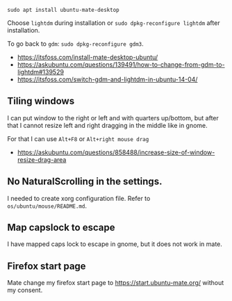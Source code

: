 `sudo apt install ubuntu-mate-desktop`

Choose `lightdm` during installation or `sudo dpkg-reconfigure lightdm` after installation.

To go back to `gdm`: `sudo dpkg-reconfigure gdm3`.

- https://itsfoss.com/install-mate-desktop-ubuntu/
- https://askubuntu.com/questions/139491/how-to-change-from-gdm-to-lightdm#139529
- https://itsfoss.com/switch-gdm-and-lightdm-in-ubuntu-14-04/

## Tiling windows

I can put window to the right or left and with quarters up/bottom, but after that I cannot resize left and right dragging in the middle like in gnome.

For that I can use `Alt+F8` or `Alt+right mouse drag`

- https://askubuntu.com/questions/858488/increase-size-of-window-resize-drag-area

## No NaturalScrolling in the settings.

I needed to create xorg configuration file. Refer to `os/ubuntu/mouse/README.md`.

## Map capslock to escape

I have mapped caps lock to escape in gnome, but it does not work in mate.

## Firefox start page

Mate change my firefox start page to https://start.ubuntu-mate.org/ without my consent.
